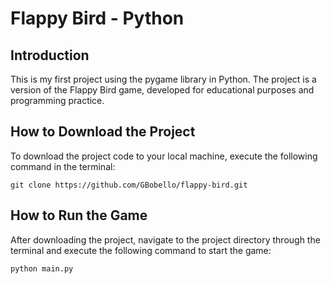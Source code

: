 # Flappy Bird  - Python

## Introduction 

This is my first project using the pygame library in Python. The project is a version of the Flappy Bird game, developed for educational purposes and programming practice.

## How to Download the Project
To download the project code to your local machine, execute the following command in the terminal:

    git clone https://github.com/GBobello/flappy-bird.git 


## How to Run the Game
After downloading the project, navigate to the project directory through the terminal and execute the following command to start the game:

    python main.py